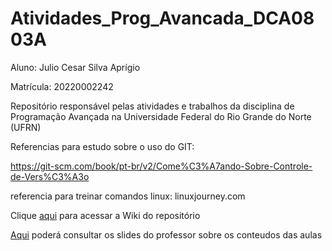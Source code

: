 # Atividades_Prog_Avancada_DCA0803A

Aluno: Julio Cesar Silva Aprígio

Matrícula: 20220002242

Repositório responsável pelas atividades e trabalhos da disciplina de Programação Avançada na Universidade Federal do Rio Grande do Norte (UFRN)

Referencias para estudo sobre o uso do GIT:

https://git-scm.com/book/pt-br/v2/Come%C3%A7ando-Sobre-Controle-de-Vers%C3%A3o

referencia para treinar comandos linux: linuxjourney.com

Clique [aqui](https://github.com/JulioAprigio8/Atividades_Prog_Avancada_DCA0803A/wiki) para acessar a Wiki do repositório

[Aqui](https://github.com/agostinhobritojr/c-cpp-slides) poderá consultar os slides do professor sobre os conteudos das aulas

